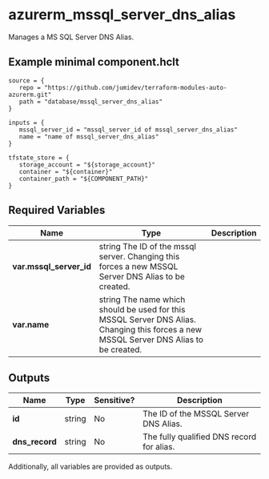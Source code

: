 # azurerm_mssql_server_dns_alias

Manages a MS SQL Server DNS Alias.

## Example minimal component.hclt

```hcl
source = {
   repo = "https://github.com/jumidev/terraform-modules-auto-azurerm.git" 
   path = "database/mssql_server_dns_alias" 
}

inputs = {
   mssql_server_id = "mssql_server_id of mssql_server_dns_alias" 
   name = "name of mssql_server_dns_alias" 
}

tfstate_store = {
   storage_account = "${storage_account}" 
   container = "${container}" 
   container_path = "${COMPONENT_PATH}" 
}

```

## Required Variables

| Name | Type |  Description |
| ---- | --------- |  ----------- |
| **var.mssql_server_id** | string  The ID of the mssql server. Changing this forces a new MSSQL Server DNS Alias to be created. | 
| **var.name** | string  The name which should be used for this MSSQL Server DNS Alias. Changing this forces a new MSSQL Server DNS Alias to be created. | 



## Outputs

| Name | Type | Sensitive? | Description |
| ---- | ---- | --------- | --------- |
| **id** | string | No  | The ID of the MSSQL Server DNS Alias. | 
| **dns_record** | string | No  | The fully qualified DNS record for alias. | 

Additionally, all variables are provided as outputs.
